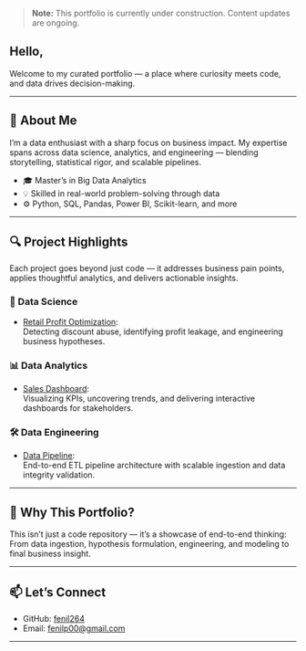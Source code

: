 > **Note:** This portfolio is currently under construction. Content updates are ongoing.


## Hello,

Welcome to my curated portfolio — a place where curiosity meets code, and data drives decision-making.

---

## 🚀 About Me

I’m a data enthusiast with a sharp focus on business impact. My expertise spans across data science, analytics, and engineering — blending storytelling, statistical rigor, and scalable pipelines.

- 🎓 Master’s in Big Data Analytics  
- 💡 Skilled in real-world problem-solving through data  
- ⚙️ Python, SQL, Pandas, Power BI, Scikit-learn, and more  

---

## 🔍 Project Highlights

Each project goes beyond just code — it addresses business pain points, applies thoughtful analytics, and delivers actionable insights.

### 🧬 Data Science
- [Retail Profit Optimization](ds/retail-profit.md):  
  Detecting discount abuse, identifying profit leakage, and engineering business hypotheses.

### 📊 Data Analytics
- [Sales Dashboard](da/sales-dashboard.md):  
  Visualizing KPIs, uncovering trends, and delivering interactive dashboards for stakeholders.

### 🛠️ Data Engineering
- [Data Pipeline](de/data-pipeline.md):  
  End-to-end ETL pipeline architecture with scalable ingestion and data integrity validation.

---

## 🧭 Why This Portfolio?

This isn’t just a code repository — it’s a showcase of end-to-end thinking:  
From data ingestion, hypothesis formulation, engineering, and modeling to final business insight.

---

## 📫 Let’s Connect

- GitHub: [fenil264](https://github.com/fenil264)
- Email: fenilp00@gmail.com

---
